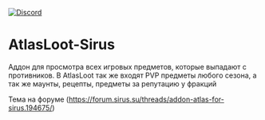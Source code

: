[![Discord](https://discordapp.com/api/guilds/259362419372064778/widget.png?style=shield)](https://discord.gg/7cjU9xvcQY)
# AtlasLoot-Sirus
Аддон для просмотра всех игровых предметов, которые выпадают с противников. В AtlasLoot так же входят PVP предметы любого сезона, а так же маунты, рецепты, предметы за репутацию у фракций

Тема на форуме (https://forum.sirus.su/threads/addon-atlas-for-sirus.194675/)

